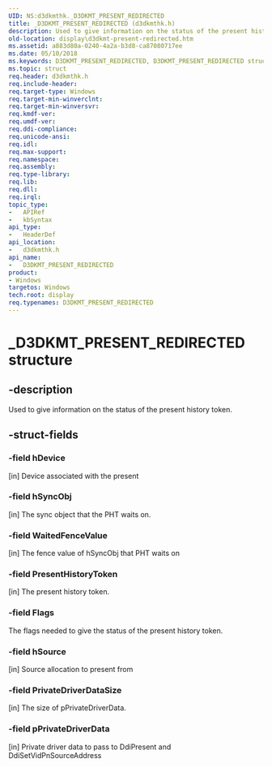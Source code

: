 ```yaml
---
UID: NS:d3dkmthk._D3DKMT_PRESENT_REDIRECTED
title: _D3DKMT_PRESENT_REDIRECTED (d3dkmthk.h)
description: Used to give information on the status of the present history token.
old-location: display\d3dkmt-present-redirected.htm
ms.assetid: a883d80a-0240-4a2a-b3d8-ca87080717ee
ms.date: 05/10/2018
ms.keywords: D3DKMT_PRESENT_REDIRECTED, D3DKMT_PRESENT_REDIRECTED structure [Display Devices], _D3DKMT_PRESENT_REDIRECTED, d3dkmthk/D3DKMT_PRESENT_REDIRECTED, display.d3dkmt-present-redirected
ms.topic: struct
req.header: d3dkmthk.h
req.include-header:
req.target-type: Windows
req.target-min-winverclnt:
req.target-min-winversvr:
req.kmdf-ver:
req.umdf-ver:
req.ddi-compliance:
req.unicode-ansi:
req.idl:
req.max-support:
req.namespace:
req.assembly:
req.type-library:
req.lib:
req.dll:
req.irql:
topic_type:
-	APIRef
-	kbSyntax
api_type:
-	HeaderDef
api_location:
-	d3dkmthk.h
api_name:
-	D3DKMT_PRESENT_REDIRECTED
product:
- Windows
targetos: Windows
tech.root: display
req.typenames: D3DKMT_PRESENT_REDIRECTED
---
```


# _D3DKMT_PRESENT_REDIRECTED structure


## -description


Used to give information on the status of the present history token.


## -struct-fields


### -field hDevice

[in] Device associated with the present

### -field hSyncObj

[in] The sync object that the PHT waits on.


### -field WaitedFenceValue

[in] The fence value of hSyncObj that PHT waits on


### -field PresentHistoryToken

[in] The present history token.


### -field Flags

The flags needed to give the status of the present history token.

### -field hSource

[in] Source allocation to present from

### -field PrivateDriverDataSize

[in] The size of pPrivateDriverData.

### -field pPrivateDriverData

[in] Private driver data to pass to DdiPresent and DdiSetVidPnSourceAddress
